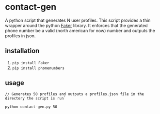 # contact-gen

A python script that generates N user profiles. This script provides a thin wrapper around the python [Faker](http://faker.rtfd.org) library. It enforces that the generated phone number be a valid (north american for now) number and outputs the profiles in json.


## installation

1. `pip install Faker`
2. `pip install phonenumbers` 

## usage

```
// Generates 50 profiles and outputs a profiles.json file in the directory the script is run`

python contact-gen.py 50
```
